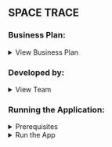 ## SPACE TRACE

### Business Plan:
<details>
<summary>View Business Plan</summary>

[Space Trace Business Proposal](./FINAL_SUBMISSION_FILES/Space%20Trace%20Business%20Proposal.pdf) <br>
[Space Trace Project Pitch](./FINAL_SUBMISSION_FILES/Space%20Trace%205%20Minute%20Pitch.pdf)

</details>


### Developed by:
<details>
<summary>View Team</summary>

* Jose Capestany- Product Manager
* Emilio Casillas  - Product Designer
* Devansh Changela - Software Developer
* Jake Gaskill - Software Developer
* Christopher Fishback - Software Developer
* Matt Decker - Software Developer

</details>

### Running the Application:
<details>
<summary>Prerequisites</summary>

1. [Node](https://nodejs.org/en/download) Version 22.20.0
2. [Yarn](https://classic.yarnpkg.com/lang/en/docs/install/#mac-stable) package manager
3. Java 17 - Can be downloaded using [SDKMAN](https://sdkman.io/)

</details>
<details>
<summary>Run the App</summary>

1. Clone the [repo](https://github.com/jjcapestany/space-trace) from our remote repository.
2. Install the frontend packages by running `cd frontend && yarn install` to install dependencies.
3. From the project root directory, run `./gradlew bootRun`
4. Open your browser and go to [http://localhost:8080](http://localhost:8080).

</details>


